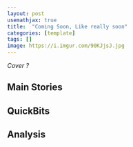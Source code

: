 ```yaml
---
layout: post
usemathjax: true
title:  "Coming Soon, Like really soon"
categories: [template]
tags: []
image: https://i.imgur.com/90KJjsJ.jpg
---
```


*Cover ?*

## Main Stories


## QuickBits


## Analysis